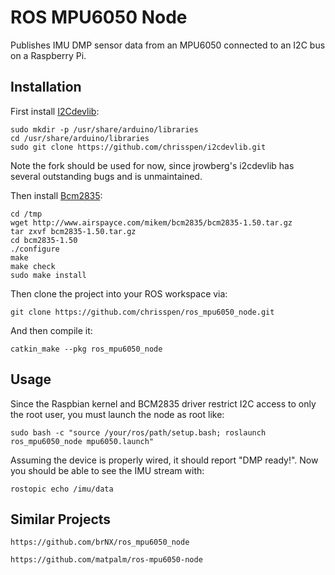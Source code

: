 ROS MPU6050 Node
================

Publishes IMU DMP sensor data from an MPU6050 connected to an I2C bus on a Raspberry Pi.

Installation
------------

First install [I2Cdevlib](https://github.com/jrowberg/i2cdevlib):

    sudo mkdir -p /usr/share/arduino/libraries
    cd /usr/share/arduino/libraries
    sudo git clone https://github.com/chrisspen/i2cdevlib.git

Note the fork should be used for now, since jrowberg's i2cdevlib has several outstanding bugs and is unmaintained.

Then install [Bcm2835](http://www.airspayce.com/mikem/bcm2835/index.html):

    cd /tmp
    wget http://www.airspayce.com/mikem/bcm2835/bcm2835-1.50.tar.gz
    tar zxvf bcm2835-1.50.tar.gz
    cd bcm2835-1.50
    ./configure
    make
    make check
    sudo make install
    
Then clone the project into your ROS workspace via:

    git clone https://github.com/chrisspen/ros_mpu6050_node.git
    
And then compile it:

    catkin_make --pkg ros_mpu6050_node

Usage
-----

Since the Raspbian kernel and BCM2835 driver restrict I2C access to only the root user, you must launch the node as root like:

    sudo bash -c "source /your/ros/path/setup.bash; roslaunch ros_mpu6050_node mpu6050.launch"

Assuming the device is properly wired, it should report "DMP ready!". Now you should be able to see the IMU stream with:

    rostopic echo /imu/data

Similar Projects
----------------

    https://github.com/brNX/ros_mpu6050_node
    
    https://github.com/matpalm/ros-mpu6050-node
